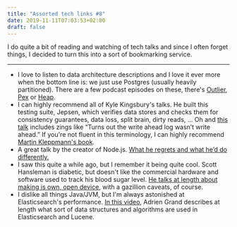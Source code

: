 ```yaml
---
title: "Assorted tech links #8"
date: 2019-11-11T07:03:53+02:00
draft: false
---
```


I do quite a bit of reading and watching of tech talks and since I often forget things, I decided to turn this into a sort of bookmarking service.

---

- I love to listen to data architecture descriptions and I love it ever more when the bottom line is: we just use Postgres (usually heavily partitioned). There are a few podcast episodes on these, there's [Outlier](https://softwareengineeringdaily.com/2018/06/29/data-engineering-automation-with-mike-kim/), [Pex](https://softwareengineeringdaily.com/2018/06/22/video-search-with-rasty-turek/) or [Heap](https://www.dataengineeringpodcast.com/heap-with-dan-robinson-episode-36/).
- I can highly recommend all of Kyle Kingsbury's talks. He built this testing suite, Jepsen, which verifies data stores and checks them for consistency guarantees, data loss, split brain, dirty reads, ... Oh and [this talk](https://www.youtube.com/watch?v=tRc0O9VgzB0) includes zings like “Turns out the write ahead log wasn’t write ahead.” If you're not fluent in this terminology, I can highly recommend [Martin Kleppmann's book](http://dataintensive.net/).
- A great talk by the creator of Node.js. [What he regrets and what he’d do differently.](https://youtu.be/M3BM9TB-8yA)
- I saw this quite a while ago, but I remember it being quite cool. Scott Hansleman is diabetic, but doesn't like the commercial hardware and software used to track his blood sugar level. [He talks at length about making is own, open device](https://www.youtube.com/watch?v=uNhYhlBQoEY), with a gazillion caveats, of course.
- I dislike all things Java/JVM, but I'm always astonished at Elasticsearch's performance. [In this video](https://www.youtube.com/watch?v=eQ-rXP-D80U&feature=share), Adrien Grand describes at length what sort of data structures and algorithms are used in Elasticsearch and Lucene.

